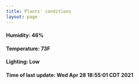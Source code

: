 ```yaml
---
title: Plants' conditions
layout: page
---
```



#### Humidity: 46%
#### Temperature: 73F
#### Lighting: Low
#### Time of last update: Wed Apr 28 18:55:01 CDT 2021

